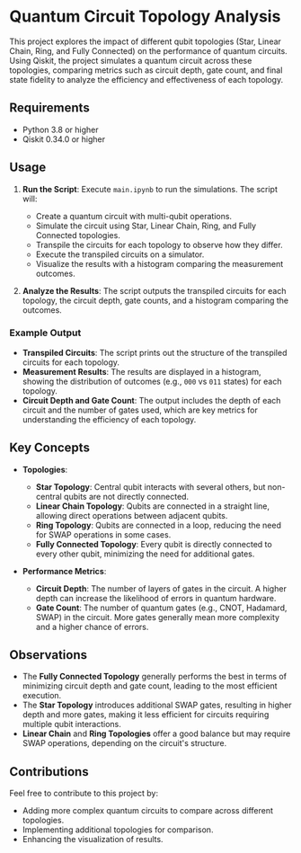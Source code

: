
# Quantum Circuit Topology Analysis

This project explores the impact of different qubit topologies (Star, Linear Chain, Ring, and Fully Connected) on the performance of quantum circuits. Using Qiskit, the project simulates a quantum circuit across these topologies, comparing metrics such as circuit depth, gate count, and final state fidelity to analyze the efficiency and effectiveness of each topology.


## Requirements

- Python 3.8 or higher
- Qiskit 0.34.0 or higher


## Usage

1. **Run the Script**: Execute `main.ipynb` to run the simulations. The script will:
   - Create a quantum circuit with multi-qubit operations.
   - Simulate the circuit using Star, Linear Chain, Ring, and Fully Connected topologies.
   - Transpile the circuits for each topology to observe how they differ.
   - Execute the transpiled circuits on a simulator.
   - Visualize the results with a histogram comparing the measurement outcomes.


2. **Analyze the Results**: The script outputs the transpiled circuits for each topology, the circuit depth, gate counts, and a histogram comparing the outcomes.

### Example Output

- **Transpiled Circuits**: The script prints out the structure of the transpiled circuits for each topology.
- **Measurement Results**: The results are displayed in a histogram, showing the distribution of outcomes (e.g., `000` vs `011` states) for each topology.
- **Circuit Depth and Gate Count**: The output includes the depth of each circuit and the number of gates used, which are key metrics for understanding the efficiency of each topology.

## Key Concepts

- **Topologies**:
  - **Star Topology**: Central qubit interacts with several others, but non-central qubits are not directly connected.
  - **Linear Chain Topology**: Qubits are connected in a straight line, allowing direct operations between adjacent qubits.
  - **Ring Topology**: Qubits are connected in a loop, reducing the need for SWAP operations in some cases.
  - **Fully Connected Topology**: Every qubit is directly connected to every other qubit, minimizing the need for additional gates.

- **Performance Metrics**:
  - **Circuit Depth**: The number of layers of gates in the circuit. A higher depth can increase the likelihood of errors in quantum hardware.
  - **Gate Count**: The number of quantum gates (e.g., CNOT, Hadamard, SWAP) in the circuit. More gates generally mean more complexity and a higher chance of errors.

## Observations

- The **Fully Connected Topology** generally performs the best in terms of minimizing circuit depth and gate count, leading to the most efficient execution.
- The **Star Topology** introduces additional SWAP gates, resulting in higher depth and more gates, making it less efficient for circuits requiring multiple qubit interactions.
- **Linear Chain** and **Ring Topologies** offer a good balance but may require SWAP operations, depending on the circuit's structure.

## Contributions

Feel free to contribute to this project by:

- Adding more complex quantum circuits to compare across different topologies.
- Implementing additional topologies for comparison.
- Enhancing the visualization of results.
